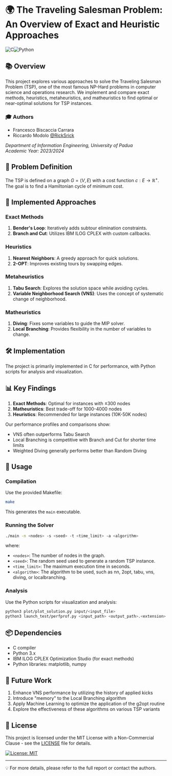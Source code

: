 # 🌍 The Traveling Salesman Problem: An Overview of Exact and Heuristic Approaches
![C](https://img.shields.io/badge/C-A8B9CC?style=for-the-badge&logo=c&logoColor=white)![Python](https://img.shields.io/badge/Python-3776AB?style=for-the-badge&logo=python&logoColor=white)

## 📚 Overview

This project explores various approaches to solve the Traveling Salesman Problem (TSP), one of the most famous NP-Hard problems in computer science and operations research. We implement and compare exact methods, heuristics, metaheuristics, and matheuristics to find optimal or near-optimal solutions for TSP instances.

### 🎓 Authors
- Francesco Biscaccia Carrara 
- Riccardo Modolo [@RickSrick](https://github.com/RickSrick)

*Department of Information Engineering, University of Padua*  
*Academic Year: 2023/2024*

## 🧠 Problem Definition

The TSP is defined on a graph $G = (V,E)$ with a cost function $c: E \to \mathbb{R}^{+}$. The goal is to find a Hamiltonian cycle of minimum cost.

## 🚀 Implemented Approaches

### Exact Methods
1. **Bender's Loop**: Iteratively adds subtour elimination constraints.
2. **Branch and Cut**: Utilizes IBM ILOG CPLEX with custom callbacks.

### Heuristics
1. **Nearest Neighbors**: A greedy approach for quick solutions.
2. **2-OPT**: Improves existing tours by swapping edges.

### Metaheuristics
1. **Tabu Search**: Explores the solution space while avoiding cycles.
2. **Variable Neighborhood Search (VNS)**: Uses the concept of systematic change of neighborhood.

### Matheuristics
1. **Diving**: Fixes some variables to guide the MIP solver.
2. **Local Branching**: Provides flexibility in the number of variables to change.

## 🛠️ Implementation

The project is primarily implemented in C for performance, with Python scripts for analysis and visualization.

## 📊 Key Findings

1. **Exact Methods**: Optimal for instances with ≤300 nodes
2. **Matheuristics**: Best trade-off for 1000-4000 nodes
3. **Heuristics**: Recommended for large instances (10K-50K nodes)

Our performance profiles and comparisons show:
- VNS often outperforms Tabu Search
- Local Branching is competitive with Branch and Cut for shorter time limits
- Weighted Diving generally performs better than Random Diving

## 🔧 Usage

### Compilation

Use the provided Makefile:

```bash
make
```

This generates the `main` executable.

### Running the Solver

```bash
./main -n <nodes> -s <seed> -t <time_limit> -a <algorithm>
```

where:
- `<nodes>`: The number of nodes in the graph.
- `<seed>`: The random seed used to generate a random TSP instance.
- `<time_limit>`: The maximum execution time in seconds.
- `<algorithm>`: The algorithm to be used, such as nn, 2opt, tabu, vns, diving, or localbranching.

### Analysis

Use the Python scripts for visualization and analysis:

```bash
python3 plot/plot_solution.py input/<input_file>
python3 launch_test/perfprof.py <input_path> <output_path>.<extension>
```

## 📦 Dependencies

- C compiler
- Python 3.x
- IBM ILOG CPLEX Optimization Studio (for exact methods)
- Python libraries: matplotlib, numpy

## 🔮 Future Work

1. Enhance VNS performance by utilizing the history of applied kicks
2. Introduce "memory" to the Local Branching algorithm
3. Apply Machine Learning to optimize the application of the g2opt routine
4. Explore the effectiveness of these algorithms on various TSP variants

## 📄 License

This project is licensed under the MIT License with a Non-Commercial Clause - see the [LICENSE](LICENSE) file for details.

[![License: MIT](https://img.shields.io/badge/License-MIT-yellow.svg)](LICENSE)

---

💡 For more details, please refer to the full report or contact the authors.
